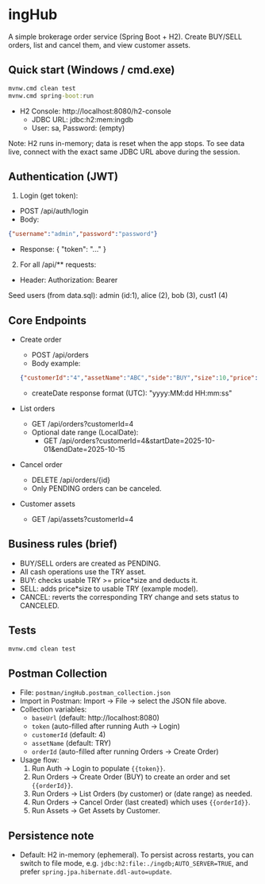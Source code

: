 # ingHub

A simple brokerage order service (Spring Boot + H2). Create BUY/SELL orders, list and cancel them, and view customer assets.

## Quick start (Windows / cmd.exe)

```cmd
mvnw.cmd clean test
mvnw.cmd spring-boot:run
```

- H2 Console: http://localhost:8080/h2-console
  - JDBC URL: jdbc:h2:mem:ingdb
  - User: sa, Password: (empty)

Note: H2 runs in-memory; data is reset when the app stops. To see data live, connect with the exact same JDBC URL above during the session.

## Authentication (JWT)

1) Login (get token):
- POST /api/auth/login
- Body:
```json
{"username":"admin","password":"password"}
```
- Response: { "token": "..." }

2) For all /api/** requests:
- Header: Authorization: Bearer <token>

Seed users (from data.sql): admin (id:1), alice (2), bob (3), cust1 (4)

## Core Endpoints

- Create order
  - POST /api/orders
  - Body example:
  ```json
  {"customerId":"4","assetName":"ABC","side":"BUY","size":10,"price":5}
  ```
  - createDate response format (UTC): "yyyy:MM:dd HH:mm:ss"

- List orders
  - GET /api/orders?customerId=4
  - Optional date range (LocalDate):
    - GET /api/orders?customerId=4&startDate=2025-10-01&endDate=2025-10-15

- Cancel order
  - DELETE /api/orders/{id}
  - Only PENDING orders can be canceled.

- Customer assets
  - GET /api/assets?customerId=4

## Business rules (brief)
- BUY/SELL orders are created as PENDING.
- All cash operations use the TRY asset.
- BUY: checks usable TRY >= price*size and deducts it.
- SELL: adds price*size to usable TRY (example model).
- CANCEL: reverts the corresponding TRY change and sets status to CANCELED.

## Tests
```cmd
mvnw.cmd clean test
```

## Postman Collection
- File: `postman/ingHub.postman_collection.json`
- Import in Postman: Import -> File -> select the JSON file above.
- Collection variables:
  - `baseUrl` (default: http://localhost:8080)
  - `token` (auto-filled after running Auth -> Login)
  - `customerId` (default: 4)
  - `assetName` (default: TRY)
  - `orderId` (auto-filled after running Orders -> Create Order)
- Usage flow:
  1) Run Auth -> Login to populate `{{token}}`.
  2) Run Orders -> Create Order (BUY) to create an order and set `{{orderId}}`.
  3) Run Orders -> List Orders (by customer) or (date range) as needed.
  4) Run Orders -> Cancel Order (last created) which uses `{{orderId}}`.
  5) Run Assets -> Get Assets by Customer.

## Persistence note
- Default: H2 in-memory (ephemeral). To persist across restarts, you can switch to file mode, e.g. `jdbc:h2:file:./ingdb;AUTO_SERVER=TRUE`, and prefer `spring.jpa.hibernate.ddl-auto=update`.
